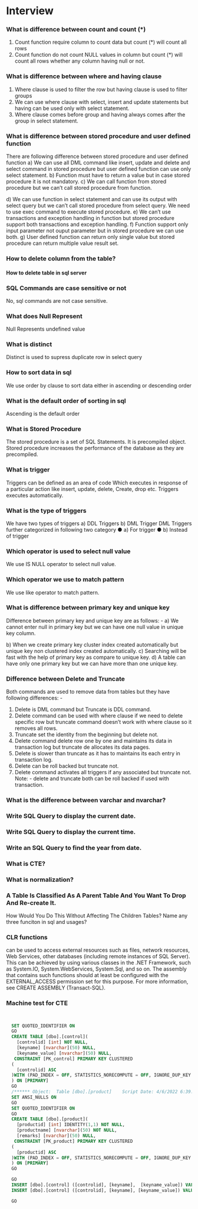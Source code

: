 # Interview

### What is difference between count and count (*)
  1. Count function require column to count data but count (*) will count all rows
  2. Count function do not count NULL values in column but count (*) will count all rows whether
  any column having null or not.

### What is difference between where and having clause
  1. Where clause is used to filter the row but having clause is used to filter groups
  2. We can use where clause with select, insert and update statements but having can be used
  only with select statement.
  3. Where clause comes before group and having always comes after the group in select
  statement.

### What is difference between stored procedure and user defined function
  There are following difference between stored procedure and user defined function
  a) We can use all DML command like insert, update and delete and select command in stored
  procedure but user defined function can use only select statement.
  b) Function must have to return a value but in case stored procedure it is not mandatory.
  c) We can call function from stored procedure but we can’t call stored procedure from function.

  d) We can use function in select statement and can use its output with select query but we can’t
  call stored procedure from select query. We need to use exec command to execute stored
  procedure.
  e) We can’t use transactions and exception handling in function but stored procedure support
  both transactions and exception handling.
  f) Function support only input parameter not ouput parameter but in stored procedure we can
  use both.
  g) User defined function can return only single value but stored procedure can return multiple
  value result set.
  
###  How to delete column from the table?
####  How to delete table in sql server

### SQL Commands are case sensitive or not
  No, sql commands are not case sensitive.

### What does Null Represent
  Null Represents undefined value

###  What is distinct
  Distinct is used to supress duplicate row in select query

### How to sort data in sql
  We use order by clause to sort data either in ascending or descending order

### What is the default order of sorting in sql
  Ascending is the default order

### What is Stored Procedure
  The stored procedure is a set of SQL Statements. It is precompiled object. Stored procedure
  increases the performance of the database as they are precompiled.

### What is trigger
  Triggers can be defined as an area of code Which executes in response of a particular action like
  insert, update, delete, Create, drop etc. Triggers executes automatically.

### What is the type of triggers
  We have two types of triggers
  a) DDL Triggers b) DML Trigger
  DML Triggers further categorized in following two category
  ● a) For trigger
  ● b) Instead of trigger
  
### Which operator is used to select null value
  We use IS NULL operator to select null value.

###  Which operator we use to match pattern
  We use like operator to match pattern.

### What is difference between primary key and unique key
  Difference between primary key and unique key are as follows: -
  a) We cannot enter null in primary key but we can have one null value in unique key column.

  b) When we create primary key cluster index created automatically but unique key non
  clustered index created automatically.
  c) Searching will be fast with the help of primary key as compare to unique key.
  d) A table can have only one primary key but we can have more than one unique key.
  
### Difference between Delete and Truncate
  Both commands are used to remove data from tables but they have following differences: -
  1. Delete is DML command but Truncate is DDL command.
  2. Delete command can be used with where clause if we need to delete specific row but
  truncate command doesn’t work with where clause so it removes all rows.
  3. Truncate set the identity from the beginning but delete not.
  4. Delete command delete row one by one and maintains its data in transaction log but truncate
  de allocates its data pages.
  5. Delete is slower than truncate as it has to maintains its each entry in transaction log.
  6. Delete can be roll backed but truncate not.
  7. Delete command activates all triggers if any associated but truncate not.
  Note: - delete and truncate both can be roll backed if used with transaction.
  
###  What is the difference between varchar and nvarchar?
### Write SQL Query to display the current date.
### Write SQL Query to display the current time.
### Write an SQL Query to find the year from date.
### What is CTE?
### What is normalization?
### A Table Is Classified As A Parent Table And You Want To Drop And Re-create It.
How Would You Do This Without Affecting The Children Tables?
Name any three funciton in sql and usages?

### CLR functions 
can be used to access external resources such as files, network resources, Web Services, other databases (including remote instances of SQL Server). This can be achieved by using various classes in the .NET Framework, such as System.IO, System.WebServices, System.Sql, and so on. The assembly that contains such functions should at least be configured with the EXTERNAL_ACCESS permission set for this purpose. For more information, see CREATE ASSEMBLY (Transact-SQL).

### Machine test for CTE

```sql


  SET QUOTED_IDENTIFIER ON
  GO
  CREATE TABLE [dbo].[control](
    [controlid] [int] NOT NULL,
    [keyname] [nvarchar](50) NULL,
    [keyname_value] [nvarchar](50) NULL,
   CONSTRAINT [PK_control] PRIMARY KEY CLUSTERED 
  (
    [controlid] ASC
  )WITH (PAD_INDEX = OFF, STATISTICS_NORECOMPUTE = OFF, IGNORE_DUP_KEY = OFF, ALLOW_ROW_LOCKS = ON, ALLOW_PAGE_LOCKS = ON) ON [PRIMARY]
  ) ON [PRIMARY]
  GO
  /****** Object:  Table [dbo].[product]    Script Date: 4/6/2022 6:39:07 AM ******/
  SET ANSI_NULLS ON
  GO
  SET QUOTED_IDENTIFIER ON
  GO
  CREATE TABLE [dbo].[product](
    [productid] [int] IDENTITY(1,1) NOT NULL,
    [productname] [nvarchar](50) NOT NULL,
    [remarks] [nvarchar](50) NULL,
   CONSTRAINT [PK_product] PRIMARY KEY CLUSTERED 
  (
    [productid] ASC
  )WITH (PAD_INDEX = OFF, STATISTICS_NORECOMPUTE = OFF, IGNORE_DUP_KEY = OFF, ALLOW_ROW_LOCKS = ON, ALLOW_PAGE_LOCKS = ON) ON [PRIMARY]
  ) ON [PRIMARY]
  GO

  GO
  INSERT [dbo].[control] ([controlid], [keyname],  [keyname_value]) VALUES (1, N'productname',  N'I Phone value')
  INSERT [dbo].[control] ([controlid], [keyname], [keyname_value]) VALUES (2, N'remarks',  N'From Apple company value')

  GO

```
